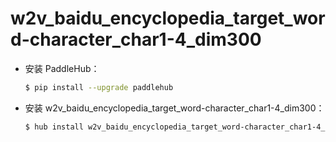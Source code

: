 # w2v_baidu_encyclopedia_target_word-character_char1-4_dim300
* 安装 PaddleHub：

    ```bash
    $ pip install --upgrade paddlehub
    ```

* 安装 w2v_baidu_encyclopedia_target_word-character_char1-4_dim300：

    ```bash
    $ hub install w2v_baidu_encyclopedia_target_word-character_char1-4_dim300
    ```
